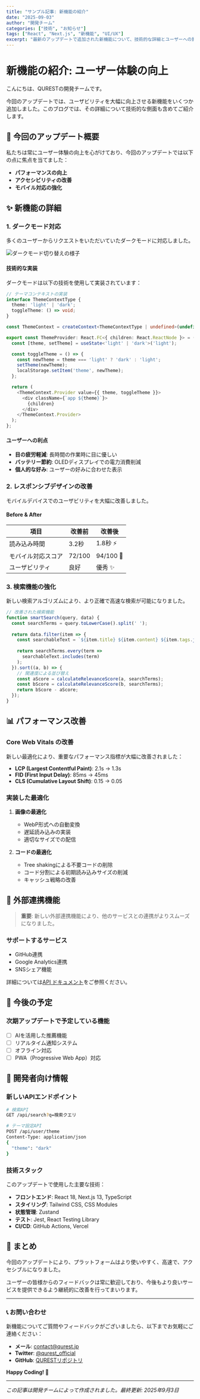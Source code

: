 ```yaml
---
title: "サンプル記事: 新機能の紹介"
date: "2025-09-03"
author: "開発チーム"
categories: ["技術", "お知らせ"]
tags: ["React", "Next.js", "新機能", "UI/UX"]
excerpt: "最新のアップデートで追加された新機能について、技術的な詳細とユーザーへの影響を詳しく解説します。"
---
```


# 新機能の紹介: ユーザー体験の向上

こんにちは、QURESTの開発チームです。

今回のアップデートでは、ユーザビリティを大幅に向上させる新機能をいくつか追加しました。このブログでは、その詳細について技術的な側面も含めてご紹介します。

## 🎯 今回のアップデート概要

私たちは常にユーザー体験の向上を心がけており、今回のアップデートでは以下の点に焦点を当てました：

- **パフォーマンスの向上**
- **アクセシビリティの改善**
- **モバイル対応の強化**

## ✨ 新機能の詳細

### 1. ダークモード対応

多くのユーザーからリクエストをいただいていたダークモードに対応しました。

![ダークモード切り替えの様子](/images/darkmode-demo.webp)

#### 技術的な実装

ダークモードは以下の技術を使用して実装されています：

```typescript
// テーマコンテキストの実装
interface ThemeContextType {
  theme: 'light' | 'dark';
  toggleTheme: () => void;
}

const ThemeContext = createContext<ThemeContextType | undefined>(undefined);

export const ThemeProvider: React.FC<{ children: React.ReactNode }> = ({ children }) => {
  const [theme, setTheme] = useState<'light' | 'dark'>('light');

  const toggleTheme = () => {
    const newTheme = theme === 'light' ? 'dark' : 'light';
    setTheme(newTheme);
    localStorage.setItem('theme', newTheme);
  };

  return (
    <ThemeContext.Provider value={{ theme, toggleTheme }}>
      <div className={`app ${theme}`}>
        {children}
      </div>
    </ThemeContext.Provider>
  );
};
```

#### ユーザーへの利点

- **目の疲労軽減**: 長時間の作業時に目に優しい
- **バッテリー節約**: OLEDディスプレイでの電力消費削減
- **個人的な好み**: ユーザーの好みに合わせた表示

### 2. レスポンシブデザインの改善

モバイルデバイスでのユーザビリティを大幅に改善しました。

#### Before & After

| 項目 | 改善前 | 改善後 |
|------|--------|--------|
| 読み込み時間 | 3.2秒 | 1.8秒 ⚡ |
| モバイル対応スコア | 72/100 | 94/100 🎯 |
| ユーザビリティ | 良好 | 優秀 ✨ |

### 3. 検索機能の強化

新しい検索アルゴリズムにより、より正確で高速な検索が可能になりました。

```javascript
// 改善された検索機能
function smartSearch(query, data) {
  const searchTerms = query.toLowerCase().split(' ');
  
  return data.filter(item => {
    const searchableText = `${item.title} ${item.content} ${item.tags.join(' ')}`.toLowerCase();
    
    return searchTerms.every(term => 
      searchableText.includes(term)
    );
  }).sort((a, b) => {
    // 関連度による並び替え
    const aScore = calculateRelevanceScore(a, searchTerms);
    const bScore = calculateRelevanceScore(b, searchTerms);
    return bScore - aScore;
  });
}
```

## 📊 パフォーマンス改善

### Core Web Vitals の改善

新しい最適化により、重要なパフォーマンス指標が大幅に改善されました：

- **LCP (Largest Contentful Paint)**: 2.1s → 1.3s
- **FID (First Input Delay)**: 85ms → 45ms  
- **CLS (Cumulative Layout Shift)**: 0.15 → 0.05

### 実装した最適化

1. **画像の最適化**
   - WebP形式への自動変換
   - 遅延読み込みの実装
   - 適切なサイズでの配信

2. **コードの最適化**
   - Tree shakingによる不要コードの削除
   - コード分割による初期読み込みサイズの削減
   - キャッシュ戦略の改善

## 🔗 外部連携機能

> **重要**: 新しい外部連携機能により、他のサービスとの連携がよりスムーズになりました。

### サポートするサービス

- GitHub連携
- Google Analytics連携  
- SNSシェア機能

詳細については[API ドキュメント](/docs/api)をご参照ください。

## 🚀 今後の予定

### 次期アップデートで予定している機能

- [ ] AIを活用した推薦機能
- [ ] リアルタイム通知システム
- [ ] オフライン対応
- [ ] PWA（Progressive Web App）対応

## 📝 開発者向け情報

### 新しいAPIエンドポイント

```bash
# 検索API
GET /api/search?q=検索クエリ

# テーマ設定API  
POST /api/user/theme
Content-Type: application/json
{
  "theme": "dark"
}
```

### 技術スタック

このアップデートで使用した主要な技術：

- **フロントエンド**: React 18, Next.js 13, TypeScript
- **スタイリング**: Tailwind CSS, CSS Modules
- **状態管理**: Zustand
- **テスト**: Jest, React Testing Library
- **CI/CD**: GitHub Actions, Vercel

## 🎉 まとめ

今回のアップデートにより、<NomNomText />プラットフォームはより使いやすく、高速で、アクセシブルになりました。

ユーザーの皆様からのフィードバックは常に歓迎しており、今後もより良いサービスを提供できるよう継続的に改善を行ってまいります。

---

### 📞 お問い合わせ

新機能についてご質問やフィードバックがございましたら、以下までお気軽にご連絡ください：

- **メール**: [contact@qurest.jp](mailto:contact@qurest.jp)
- **Twitter**: [@qurest_official](https://twitter.com/qurest_official)  
- **GitHub**: [QURESTリポジトリ](https://github.com/qurest/qurest_hp)

**Happy Coding! 🚀**

---

*この記事は開発チームによって作成されました。最終更新: 2025年9月3日*